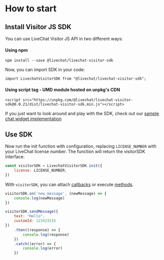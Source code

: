 # How to start

## Install Visitor JS SDK

You can use LiveChat Visitor JS API in two different ways:

#### Using npm

`npm install --save @livechat/livechat-visitor-sdk`

Now, you can import SDK in your code:

`import LivechatVisitorSDK from "@livechat/livechat-visitor-sdk";`

#### Using script tag - UMD module hosted on unpkg's CDN

`<script src="https://unpkg.com/@livechat/livechat-visitor-sdk@0.0.21/dist/livechat-visitor-sdk.min.js"></script>`

If you just want to look around and play with the SDK, check out our [sample chat widget implementation](https://glitch.com/#!/project/livechat-sample-chat-widget)

## Use SDK

Now run the init function with configuration, replacing `LICENSE_NUMBER` with your LiveChat license number. The function will return the visitorSDK interface:

```js
const visitorSDK = LivechatVisitorSDK.init({
    license: LICENSE_NUMBER,
})
```

With `visitorSDK`, you can attach [callbacks](#callbacks) or execute [methods](#methods).

```js
visitorSDK.on('new_message', (newMessage) => {
    console.log(newMessage)
})

visitorSDK.sendMessage({
    text: "Hello",
    customId: 123423215
})
    .then((response) => {
        console.log(response)
    })
    .catch((error) => {
        console.log(error)
    })
```
